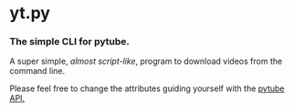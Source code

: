 # yt.py

### The simple CLI for pytube.

A super simple, *almost script-like*, program to download videos from the command line.

Please feel free to change the attributes guiding yourself with the [pytube API.](https://pytube.io/en/latest/)
